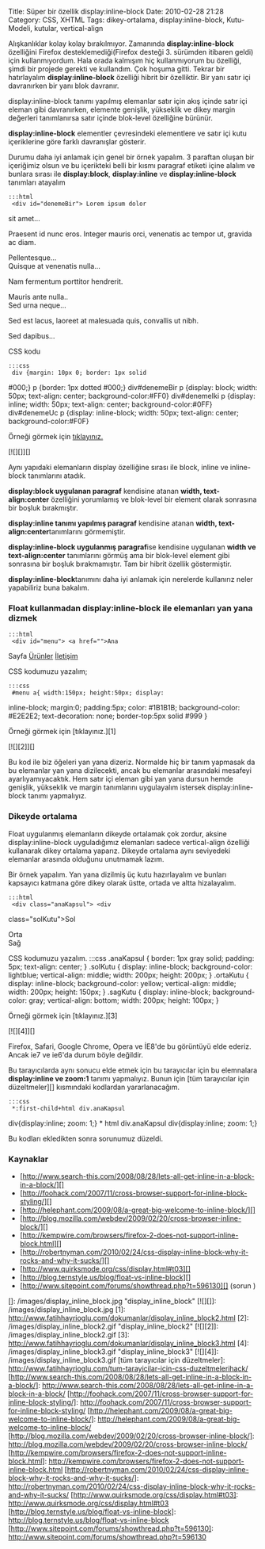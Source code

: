 Title: Süper bir özellik display:inline-block
Date: 2010-02-28 21:28
Category: CSS, XHTML
Tags: dikey-ortalama, display:inline-block, Kutu-Modeli, kutular, vertical-align

Alışkanlıklar kolay kolay bırakılmıyor. Zamanında
**display:inline-block** özelliğini Firefox desteklemediği(Firefox
desteği 3. sürümden itibaren geldi) için kullanmıyordum. Hala orada
kalmışım hiç kullanmıyorum bu özelliği, şimdi bir projede gerekti ve
kullandım. Çok hoşuma gitti. Tekrar bir hatırlayalım
**display:inline-block** özelliği hibrit bir özelliktir. Bir yanı satır
içi davranırken bir yanı blok davranır.

display:inline-block tanımı yapılmış elemanlar satır için akış içinde
satır içi eleman gibi davranırken, elemente genişlik, yükseklik ve dikey
margin değerleri tanımlanırsa satır içinde blok-level özelliğine
bürünür.

**display:inline-block** elementler çevresindeki elementlere ve satır
içi kutu içeriklerine göre farklı davranışlar gösterir.

Durumu daha iyi anlamak için genel bir örnek yapalım. 3 paraftan oluşan
bir içeriğimiz olsun ve bu içerikteki belli bir kısmı paragraf etiketi
içine alalım ve bunlara sırası ile **display:block**, **display:inline**
ve **display:inline-block** tanımları atayalım

	:::html
	 <div id="denemeBir"> Lorem ipsum dolor
sit amet... <p>Praesent id nunc eros. Integer mauris orci, venenatis
ac tempor ut, gravida ac diam. </p> Pellentesque...</div> <div
id="denemeIki">Quisque at venenatis nulla...<p>Nam fermentum
porttitor hendrerit.</p> Mauris ante nulla..</div> <div
id="denemeUc"> Sed urna neque...<p>Sed est lacus, laoreet at
malesuada quis, convallis ut nibh.</p> Sed dapibus...</div>


CSS kodu

	:::css
	 div {margin: 10px 0; border: 1px solid
#000;} p {border: 1px dotted #000;} div#denemeBir p {display: block;
width: 50px; text-align: center; background-color:#FF0} div#denemeIki
p {display: inline; width: 50px; text-align: center;
background-color:#0FF} div#denemeUc p {display: inline-block; width:
50px; text-align: center; background-color:#F0F} 

Örneği görmek için [tıklayınız.][]

[![][]][]

Aynı yapıdaki elemanların display özelliğine sırası ile block, inline ve
inline-block tanımlarını atadık.

**display:block uygulanan paragraf** kendisine atanan **width,
text-align:center** özelliğini yorumlamış ve blok-level bir element
olarak sonrasına bir boşluk bırakmıştır.

**display:inline tanımı yapılmış paragraf** kendisine atanan **width,
text-align:center**tanımlarını görmemiştir.

**display:inline-block uygulanmış paragraf**ise kendisine uygulanan
**width ve text-align:center** tanımlarını görmüş ama bir blok-level
element gibi sonrasına bir boşluk bırakmamıştır. Tam bir hibrit özellik
göstermiştir.

**display:inline-block**tanımını daha iyi anlamak için nerelerde
kullanırız neler yapabiliriz buna bakalım.

### Float kullanmadan display:inline-block ile elemanları yan yana dizmek

	:::html
	 <div id="menu"> <a href="">Ana
Sayfa</a> <a href="">Ürünler</a> <a href="">İletişim</a>
</div> 

CSS kodumuzu yazalım;

	:::css
	 #menu a{ width:150px; height:50px; display:
inline-block; margin:0; padding:5px; color: #1B1B1B; background-color:
#E2E2E2; text-decoration: none; border-top:5px solid #999 }


Örneği görmek için [tıklayınız.][1]

[![][2]][]

Bu kod ile biz öğeleri yan yana dizeriz. Normalde hiç bir tanım yapmasak
da bu elemanlar yan yana dizilecekti, ancak bu elemanlar arasındaki
mesafeyi ayarlıyamıyacaktık. Hem satır içi eleman gibi yan yana dursun
hemde genişlik, yükseklik ve margin tanımlarını uygulayalım istersek
display:inline-block tanımı yapmalıyız.

### Dikeyde ortalama

Float uygulanmış elemanların dikeyde ortalamak çok zordur, aksine
display:inline-block uyguladığımız elemanları sadece vertical-align
özelliği kullanarak dikey ortalama yaparız. Dikeyde ortalama aynı
seviyedeki elemanlar arasında olduğunu unutmamak lazım.

Bir örnek yapalım. Yan yana dizilmiş üç kutu hazırlayalım ve bunları
kapsayıcı katmana göre dikey olarak üstte, ortada ve altta hizalayalım.

	:::html
	 <div class="anaKapsul"> <div
class="solKutu">Sol</div> <div class="ortaKutu">Orta</div> <div
class="sagKutu">Sağ</div> </div> 

CSS kodumuzu yazalım. 	:::css
	 .anaKapsul { border:
1px gray solid; padding: 5px; text-align: center; } .solKutu { display:
inline-block; background-color: lightblue; vertical-align: middle;
width: 200px; height: 200px; } .ortaKutu { display: inline-block;
background-color: yellow; vertical-align: middle; width: 200px; height:
150px; } .sagKutu { display: inline-block; background-color: gray;
vertical-align: bottom; width: 200px; height: 100px; } 

Örneği görmek için [tıklayınız.][3]

[![][4]][]

Firefox, Safari, Google Chrome, Opera ve İE8'de bu görüntüyü elde
ederiz. Ancak ie7 ve ie6'da durum böyle değildir.

Bu tarayıcılarda aynı sonucu elde etmek için bu tarayıcılar için bu
elemnalara **display:inline ve zoom:1** tanımı yapmalıyız. Bunun için
[tüm tarayıcılar için düzeltmeler][] kısmındaki kodlardan
yararlanacağım.

	:::css
	 *:first-child+html div.anaKapsul
div{display:inline; zoom: 1;} * html div.anaKapsul div{display:inline;
zoom: 1;} 

Bu kodları ekledikten sonra sorunumuz düzeldi.

### Kaynaklar

-   [http://www.search-this.com/2008/08/28/lets-all-get-inline-in-a-block-in-a-block/][]
-   [http://foohack.com/2007/11/cross-browser-support-for-inline-block-styling/][]
-   [http://helephant.com/2009/08/a-great-big-welcome-to-inline-block/][]
-   [http://blog.mozilla.com/webdev/2009/02/20/cross-browser-inline-block/][]
-   [http://kempwire.com/browsers/firefox-2-does-not-support-inline-block.html][]
-   [http://robertnyman.com/2010/02/24/css-display-inline-block-why-it-rocks-and-why-it-sucks/][]
-   [http://www.quirksmode.org/css/display.html#t03][]
-   [http://blog.ternstyle.us/blog/float-vs-inline-block][]
-   [http://www.sitepoint.com/forums/showthread.php?t=596130][] (sorun )

</p>

  [tıklayınız.]: http://www.fatihhayrioglu.com/dokumanlar/display_inline_block.html
  []: /images/display_inline_block.jpg
    "display_inline_block"
  [![][]]: /images/display_inline_block.jpg
  [1]: http://www.fatihhayrioglu.com/dokumanlar/display_inline_block2.html
  [2]: /images/display_inline_block2.gif
    "display_inline_block2"
  [![][2]]: /images/display_inline_block2.gif
  [3]: http://www.fatihhayrioglu.com/dokumanlar/display_inline_block3.html
  [4]: /images/display_inline_block3.gif
    "display_inline_block3"
  [![][4]]: /images/display_inline_block3.gif
  [tüm tarayıcılar için düzeltmeler]: http://www.fatihhayrioglu.com/tum-tarayicilar-icin-css-duzeltmelerihack/
  [http://www.search-this.com/2008/08/28/lets-all-get-inline-in-a-block-in-a-block/]: http://www.search-this.com/2008/08/28/lets-all-get-inline-in-a-block-in-a-block/
  [http://foohack.com/2007/11/cross-browser-support-for-inline-block-styling/]: http://foohack.com/2007/11/cross-browser-support-for-inline-block-styling/
  [http://helephant.com/2009/08/a-great-big-welcome-to-inline-block/]: http://helephant.com/2009/08/a-great-big-welcome-to-inline-block/
  [http://blog.mozilla.com/webdev/2009/02/20/cross-browser-inline-block/]: http://blog.mozilla.com/webdev/2009/02/20/cross-browser-inline-block/
  [http://kempwire.com/browsers/firefox-2-does-not-support-inline-block.html]: http://kempwire.com/browsers/firefox-2-does-not-support-inline-block.html
  [http://robertnyman.com/2010/02/24/css-display-inline-block-why-it-rocks-and-why-it-sucks/]: http://robertnyman.com/2010/02/24/css-display-inline-block-why-it-rocks-and-why-it-sucks/
  [http://www.quirksmode.org/css/display.html#t03]: http://www.quirksmode.org/css/display.html#t03
  [http://blog.ternstyle.us/blog/float-vs-inline-block]: http://blog.ternstyle.us/blog/float-vs-inline-block
  [http://www.sitepoint.com/forums/showthread.php?t=596130]: http://www.sitepoint.com/forums/showthread.php?t=596130
